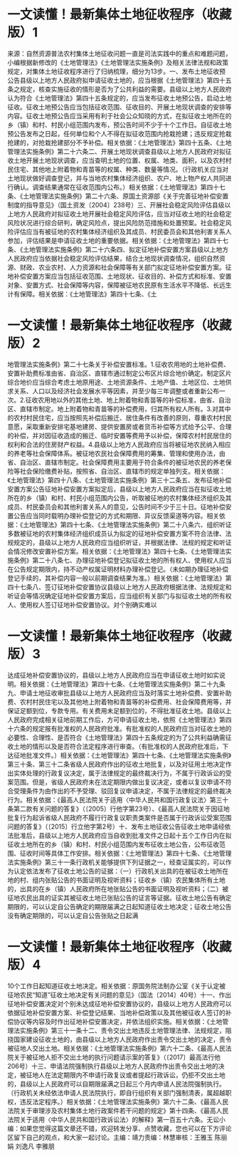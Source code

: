 # 一文读懂！最新集体土地征收程序（收藏版）1

来源：自然资源普法农村集体土地征收问题一直是司法实践中的重点和难题问题，小编根据新修改的《土地管理法》《土地管理法实施条例》及相关法律法规和政策规定，对集体土地征收程序进行了归纳梳理，细分为13步。一、发布土地征收预公告县级以上地方人民政府拟申请征收土地的，应当根据《土地管理法》第四十五条之规定，核查实施征收的情形是否为了公共利益的需要。县级以上地方人民政府认为符合《土地管理法》第四十五条规定的，应当发布征收土地预公告，启动土地征收。征收土地预公告应当包括征收范围、征收目的、开展土地现状调查的安排等内容。征收土地预公告应当采用有利于社会公众知晓的方式，在拟征收土地所在的乡（镇）和村、村民小组范围内发布，预公告时间不少于十个工作日。自征收土地预公告发布之日起，任何单位和个人不得在拟征收范围内抢栽抢建；违反规定抢栽抢建的，对抢栽抢建部分不予补偿。相关依据：《土地管理法》第四十五条、《土地管理法实施条例》第二十六条二、开展土地现状调查县级以上地方人民政府对拟征收土地开展土地现状调查，应当查明土地的位置、权属、地类、面积，以及农村村民住宅、其他地上附着物和青苗等的权属、种类、数量等情况。（行政机关应当对土地现状做好调查登记，并与当地农村集体经济组织、农户、地上物产权人共同进行确认。调查结果通常在征收范围内公布。）相关依据：《土地管理法》第四十七条、《土地管理法实施条例》第二十六条、原国土资源部《关于完善征地补偿安置制度的指导意见》（国土资发〔2004〕238号）三、开展社会稳定风险评估县级以上地方人民政府对拟征收土地开展社会稳定风险评估，应当对征收土地的社会稳定风险状况进行综合研判，确定风险点，提出风险防范措施和处置预案。社会稳定风险评估应当有被征地的农村集体经济组织及其成员、村民委员会和其他利害关系人参加，评估结果是申请征收土地的重要依据。相关依据：《土地管理法》第四十七条、《土地管理法实施条例》第二十六条四、拟定征地补偿安置方案县级以上地方人民政府应当依据社会稳定风险评估结果，结合土地现状调查情况，组织自然资源、财政、农业农村、人力资源和社会保障等有关部门拟定征地补偿安置方案。征地补偿安置方案应当包括征收范围、土地现状、征收目的、补偿方式和标准、安置对象、安置方式、社会保障等内容，保障被征地农民原有生活水平不降低、长远生计有保障。相关依据：《土地管理法》第四十七条、《土

# 一文读懂！最新集体土地征收程序（收藏版）2

地管理法实施条例》第二十七条关于补偿安置标准。1.征收农用地的土地补偿费、安置补助费标准由省、自治区、直辖市通过制定公布区片综合地价确定。制定区片综合地价应当综合考虑土地原用途、土地资源条件、土地产值、土地区位、土地供求关系、人口以及经济社会发展水平等因素，并至少每三年调整或者重新公布一次。2.征收农用地以外的其他土地、地上附着物和青苗等的补偿标准，由省、自治区、直辖市制定。地上附着物和青苗等的补偿费用，归其所有权人所有。3.对其中的农村村民住宅，应当按照先补偿后搬迁、居住条件有改善的原则，尊重农村村民意愿，采取重新安排宅基地建房、提供安置房或者货币补偿等方式给予公平、合理的补偿，并对因征收造成的搬迁、临时安置等费用予以补偿，保障农村村民居住的权利和合法的住房财产权益。4.县级以上地方人民政府应当将被征地农民纳入相应的养老等社会保障体系。被征地农民社会保障费用的筹集、管理和使用办法，由省、自治区、直辖市制定。社会保障费用主要用于符合条件的被征地农民的养老保险等社会保险缴费补贴，按照省、自治区、直辖市的规定单独列支。相关依据：《土地管理法》第四十八条、《土地管理法实施条例》第三十二条五、发布征地补偿安置方案公告征地补偿安置方案拟定后，县级以上地方人民政府应当在拟征收土地所在的乡（镇）和村、村民小组范围内公告，听取被征地的农村集体经济组织及其成员、村民委员会和其他利害关系人的意见，公告时间不少于三十日。征地补偿安置公告应当同时载明办理补偿登记的方式和期限、异议反馈渠道等内容。相关依据：《土地管理法》第四十七条、《土地管理法实施条例》第二十八条六、组织听证多数被征地的农村集体经济组织成员认为拟定的征地补偿安置方案不符合法律、法规规定的，县级以上地方人民政府应当组织听证，并根据法律、法规的规定和听证会情况修改安置补偿方案。相关依据：《土地管理法》第四十七条、《土地管理法实施条例》第二十八条七、办理征地补偿登记拟征收土地的所有权人、使用权人应当在公告规定期限内，持不动产权属证明材料办理补偿登记。（未如期办理征地补偿登记手续的，其补偿内容一般以前期调查结果为准。）相关依据：《土地管理法》第四十七条八、签订征地补偿安置协议县级以上地方人民政府根据法律、法规规定和听证会等情况确定征地补偿安置方案后，应当组织有关部门与拟征收土地的所有权人、使用权人签订征地补偿安置协议。对个别确实难以

# 一文读懂！最新集体土地征收程序（收藏版）3

达成征地补偿安置协议的，县级以上地方人民政府应当在申请征收土地时如实说明。相关依据：《土地管理法》第四十七条、《土地管理法实施条例》第二十九条九、申请土地征收审批县级以上地方人民政府应当及时落实土地补偿费、安置补助费、农村村民住宅以及其他地上附着物和青苗等的补偿费用、社会保障费用等，并保证足额到位，专款专用。有关费用未足额到位的，不得批准征收土地。县级以上人民政府完成相关征地前期工作后，方可申请征收土地，依照《土地管理法》第四十六条的规定报有批准权的人民政府批准。有批准权的人民政府应当对征收土地的必要性、合理性、是否符合《土地管理法》第四十五条规定的为了公共利益确需征收土地的情形以及是否符合法定程序进行审查。（有批准权的人民政府批准后，下达征地批准文件。）相关依据：《土地管理法》第四十七条、《土地管理法实施条例》第三十条、第三十二条省级人民政府作出的征收土地批复，以及对征用土地决定作出实体处理的行政复议决定，属于法律规定的最终裁决行为，不属于行政诉讼的受案范围。但是，省级人民政府未在法定期限内做出复议决定，或者以复议申请不符合受理条件为由作出的不予受理、驳回复议申请决定，不属于法律规定的最终裁决行为。相关依据：《最高人民法院关于适用〈中华人民共和国行政复议法〉第三十条第二款有关问题的答复》（〔2005〕行他字第23号）、《最高人民法院关于因征地批复行为起诉省级人民政府不履行行政复议职责类案件是否属于行政诉讼受案范围问题的答复》（〔2015〕行立他字第2号）十、发布土地征收公告征收土地申请经依法批准后，县级以上地方人民政府应当自收到批准文件之日起十五个工作日内在拟征收土地所在的乡（镇）和村、村民小组范围内发布征收土地公告，公布征收范围、征收时间等具体工作安排。相关依据：《土地管理法》第四十七条、《土地管理法实施条例》第三十一条行政机关能够提供下列证据之一，经查证属实的，可以作为认定依法发布了征收土地公告的证据：（一）行政机关出具的在被征收土地所在地的村、组内张贴公告的书面证明及视听资料；征收乡（镇）农民集体所有土地的，出具的在乡（镇）人民政府所在地张贴公告的书面证明及视听资料；（二）被征地农民出具的证实其被征收土地已张贴公告的证言等证据。征收土地公告有确定期限的，可以认定自公告确定的期限届满之日起知道征收土地决定；征收土地公告没有确定期限的，可以认定自公告张贴之日起满

# 一文读懂！最新集体土地征收程序（收藏版）4

10个工作日起知道征收土地决定。相关依据：原国务院法制办公室《关于认定被征地农民“知道”征收土地决定有关问题的意见》（国法〔2014〕40号）十一、作出征地补偿安置决定对个别未达成征地补偿安置协议的，县级以上地方人民政府可以依据征地补偿安置方案、补偿登记结果、当地补偿政策以及其他被征收人签订的补偿协议等内容及时作出征地补偿安置决定，并依法组织实施。相关依据：《土地管理法实施条例》第三十一条十二、责令交出土地违反土地管理法律、法规规定，阻挠国家建设征收土地的，由县级以上地方人民政府作出责令交出土地的决定，责令被征地人交出土地。相关依据：《土地管理法实施条例》第六十二条、《最高人民法院关于被征地人拒不交出土地的执行问题请示案的答复》（〔2017〕最高法行他206号）十三、申请法院强制执行县级以上地方人民政府作出责令交出土地的决定，被征地人在法定期限内不申请行政复议或者提起行政诉讼，仍拒不交出土地的，县级以上人民政府可以自期限届满之日起三个月内申请人民法院强制执行。（行政机关未经依法申请人民法院执行，即自行组织有关部门强制清表，属超越职权，违反法定程序。）相关依据：《土地管理法实施条例》第六十二条、《最高人民法院关于审理涉及农村集体土地行政案件若干问题的规定》第十四条、《最高人民法院关于适用〈中华人民共和国行政诉讼法〉的解释》第一百五十六条。无讼小编：如果您觉得这篇文章还不错，欢迎转发分享、点赞收藏，您也可以在下方评论区留下自己的观点，和大家一起讨论。主编：靖力责编：林慧审核：王雅玉 陈丽娟 刘逸凡 李雅朋

